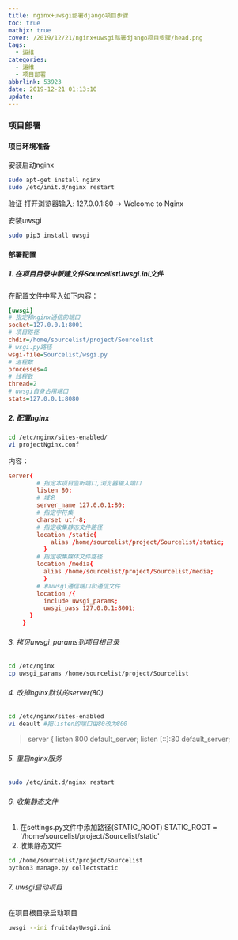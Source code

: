 ```yaml
---
title: nginx+uwsgi部署django项目步骤
toc: true
mathjx: true
cover: /2019/12/21/nginx+uwsgi部署django项目步骤/head.png
tags:
  - 运维
categories:
  - 运维
  - 项目部署
abbrlink: 53923
date: 2019-12-21 01:13:10
update:
---
```


### 项目部署
#### 项目环境准备
安装启动nginx
~~~bash
sudo apt-get install nginx
sudo /etc/init.d/nginx restart
~~~
验证
打开浏览器输入: 127.0.0.1:80 -> Welcome to Nginx

安装uwsgi
~~~bash
sudo pip3 install uwsgi
~~~

#### 部署配置
##### 1. 在项目目录中新建文件SourcelistUwsgi.ini文件
  在配置文件中写入如下内容：
  ~~~ini
  [uwsgi]
  # 指定和nginx通信的端口
  socket=127.0.0.1:8001
  # 项目路径
  chdir=/home/sourcelist/project/Sourcelist
  # wsgi.py路径
  wsgi-file=Sourcelist/wsgi.py
  # 进程数
  processes=4
  # 线程数
  thread=2
  # uwsgi自身占用端口
  stats=127.0.0.1:8080
  ~~~
##### 2. 配置nginx
~~~bash
cd /etc/nginx/sites-enabled/
vi projectNginx.conf
~~~
内容：
~~~conf
server{
        # 指定本项目监听端口,浏览器输入端口
        listen 80;
        # 域名
        server_name 127.0.0.1:80;
        # 指定字符集
        charset utf-8;
        # 指定收集静态文件路径
        location /static{
            alias /home/sourcelist/project/Sourcelist/static;
          }
        # 指定收集媒体文件路径
        location /media{
          alias /home/sourcelist/project/Sourcelist/media;
          }
        # 和uwsgi通信端口和通信文件
        location /{
          include uwsgi_params;
          uwsgi_pass 127.0.0.1:8001;
      }            
    }
~~~

###### 3. 拷贝uwsgi_params到项目根目录
~~~bash
cd /etc/nginx
cp uwsgi_params /home/sourcelist/project/Sourcelist
~~~

###### 4. 改掉nginx默认的server(80)
~~~bash
cd /etc/nginx/sites-enabled
vi deault #把listen的端口由80改为800
~~~
>server {
        listen 800 default_server;
        listen [::]:80 default_server;

###### 5. 重启nginx服务
~~~bash
sudo /etc/init.d/nginx restart
~~~

###### 6. 收集静态文件
1. 在settings.py文件中添加路径(STATIC_ROOT)
STATIC_ROOT = '/home/sourcelist/project/Sourcelist/static'
2. 收集静态文件
~~~bash
cd /home/sourcelist/project/Sourcelist
python3 manage.py collectstatic
~~~

###### 7. uwsgi启动项目
在项目根目录启动项目
~~~bash
uwsgi --ini fruitdayUwsgi.ini
~~~
